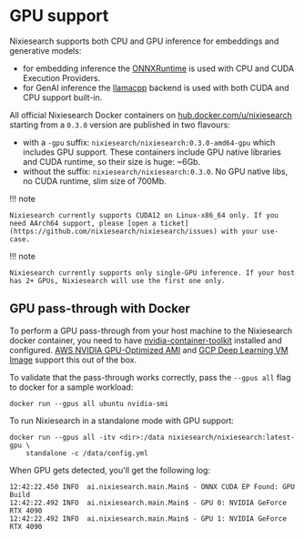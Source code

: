 # GPU support

Nixiesearch supports both CPU and GPU inference for embeddings and generative models:

* for embedding inference the [ONNXRuntime]() is used with CPU and CUDA Execution Providers.
* for GenAI inference the [llamacpp]() backend is used with both CUDA and CPU support built-in.

All official Nixiesearch Docker containers on [hub.docker.com/u/nixiesearch](https://hub.docker.com/u/nixiesearch) starting from a `0.3.0` version are published in two flavours:

* with a `-gpu` suffix: `nixiesearch/nixiesearch:0.3.0-amd64-gpu` which includes GPU support. These containers include GPU native libraries and CUDA runtime, so their size is huge: ~6Gb.
* without the suffix: `nixiesearch/nixiesearch:0.3.0`. No GPU native libs, no CUDA runtime, slim size of 700Mb.

!!! note

    Nixiesearch currently supports CUDA12 on Linux-x86_64 only. If you need AArch64 support, please [open a ticket](https://github.com/nixiesearch/nixiesearch/issues) with your use-case.


!!! note

    Nixiesearch currently supports only single-GPU inference. If your host has 2+ GPUs, Nixiesearch will use the first one only.

## GPU pass-through with Docker

To perform a GPU pass-through from your host machine to the Nixiesearch docker container, you need to have [nvidia-container-toolkit](https://docs.nvidia.com/datacenter/cloud-native/container-toolkit/latest/install-guide.html) installed and configured. [AWS NVIDIA GPU-Optimized AMI](https://aws.amazon.com/marketplace/pp/prodview-7ikjtg3um26wq) and [GCP Deep Learning VM Image](https://cloud.google.com/deep-learning-vm) support this out of the box.

To validate that the pass-through works correctly, pass the `--gpus all` flag to docker for a sample workload:

```shell
docker run --gpus all ubuntu nvidia-smi
```

To run Nixiesearch in a standalone mode with GPU support:

```shell
docker run --gpus all -itv <dir>:/data nixiesearch/nixiesearch:latest-gpu \
    standalone -c /data/config.yml
```

When GPU gets detected, you'll get the following log:

```
12:42:22.450 INFO  ai.nixiesearch.main.Main$ - ONNX CUDA EP Found: GPU Build
12:42:22.492 INFO  ai.nixiesearch.main.Main$ - GPU 0: NVIDIA GeForce RTX 4090
12:42:22.492 INFO  ai.nixiesearch.main.Main$ - GPU 1: NVIDIA GeForce RTX 4090
```